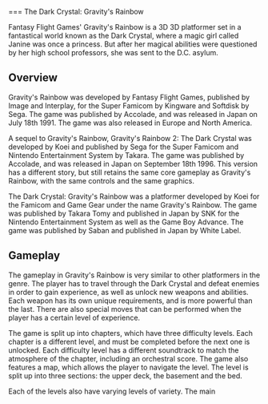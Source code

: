 
===
The Dark Crystal: Gravity's Rainbow

Fantasy Flight Games' Gravity's Rainbow is a 3D 3D platformer set in a fantastical world known as the Dark Crystal, where a magic girl called Janine was once a princess. But after her magical abilities were questioned by her high school professors, she was sent to the D.C. asylum.

## Overview

Gravity's Rainbow was developed by Fantasy Flight Games, published by Image and Interplay, for the Super Famicom by Kingware and Softdisk by Sega. The game was published by Accolade, and was released in Japan on July 18th 1991. The game was also released in Europe and North America.

A sequel to Gravity's Rainbow, Gravity's Rainbow 2: The Dark Crystal was developed by Koei and published by Sega for the Super Famicom and Nintendo Entertainment System by Takara. The game was published by Accolade, and was released in Japan on September 18th 1996. This version has a different story, but still retains the same core gameplay as Gravity's Rainbow, with the same controls and the same graphics.

The Dark Crystal: Gravity's Rainbow was a platformer developed by Koei for the Famicom and Game Gear under the name Gravity's Rainbow. The game was published by Takara Tomy and published in Japan by SNK for the Nintendo Entertainment System as well as the Game Boy Advance. The game was published by Saban and published in Japan by White Label.

## Gameplay

The gameplay in Gravity's Rainbow is very similar to other platformers in the genre. The player has to travel through the Dark Crystal and defeat enemies in order to gain experience, as well as unlock new weapons and abilities. Each weapon has its own unique requirements, and is more powerful than the last. There are also special moves that can be performed when the player has a certain level of experience.

The game is split up into chapters, which have three difficulty levels. Each chapter is a different level, and must be completed before the next one is unlocked. Each difficulty level has a different soundtrack to match the atmosphere of the chapter, including an orchestral score. The game also features a map, which allows the player to navigate the level. The level is split up into three sections: the upper deck, the basement and the bed.

Each of the levels also have varying levels of variety. The main
